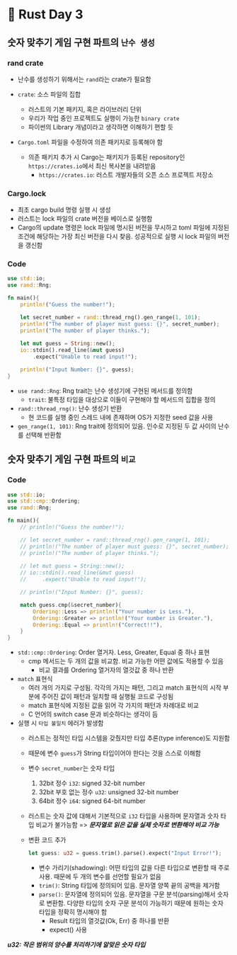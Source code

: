 # 🦀 Rust Day 3

## 숫자 맞추기 게임 구현 파트의 `난수 생성`

### rand crate

- 난수를 생성하기 위해서는 `rand`라는 crate가 필요함

- `crate`: 소스 파일의 집합
  - 러스트의 기본 패키지, 혹은 라이브러리 단위
  - 우리가 작업 중인 프로젝트도 실행이 가능한 `binary crate`
  - 파이썬의 Library 개념이라고 생각하면 이해하기 편할 듯

- `Cargo.toml` 파일을 수정하여 의존 패키지로 등록해야 함
  - 의존 패키지 추가 시 Cargo는 패키지가 등록된 repository인 `https://crates.io`에서 최신 복사본을 내려받음
    - `https://crates.io`: 러스트 개발자들의 오픈 소스 프로젝트 저장소

### Cargo.lock

- 최초 cargo build 명령 실행 시 생성
- 러스트는 lock 파일의 crate 버전을 베이스로 실행함
- Cargo의 update 명령은 lock 파일에 명시된 버전을 무시하고 toml 파일에 지정된 조건에 해당하는 가장 최신 버전을 다시 찾음. 성공적으로 실행 시 lock 파일의 버전을 갱신함

### Code

```rust
use std::io;
use rand::Rng;

fn main(){
    println!("Guess the number!");

    let secret_number = rand::thread_rng().gen_range(1, 101);
    println!("The number of player must guess: {}", secret_number);
    println!("The number of player thinks.");
    
    let mut guess = String::new();
    io::stdin().read_line(&mut guess)
        .expect("Unable to read input!");

    println!("Input Number: {}", guess);
}
```

- `use rand::Rng`: Rng trait는 난수 생성기에 구현된 메서드를 정의함
  - `trait`: 불특정 타입을 대상으로 이들이 구현해야 할 메서드의 집합을 정의
- `rand::thread_rng()`: 난수 생성기 반환
  - 현 코드를 실행 중인 스레드 내에 존재하며 OS가 지정한 seed 값을 사용
- `gen_range(1, 101)`: Rng trait에 정의되어 있음. 인수로 지정된 두 값 사이의 난수를 선택해 반환함

## 숫자 맞추기 게임 구현 파트의 `비교`

### Code

```rust
use std::io;
use std::cmp::Ordering;
use rand::Rng;

fn main(){
    // println!("Guess the number!");

    // let secret_number = rand::thread_rng().gen_range(1, 101);
    // println!("The number of player must guess: {}", secret_number);
    // println!("The number of player thinks.");
    
    // let mut guess = String::new();
    // io::stdin().read_line(&mut guess)
    //     .expect("Unable to read input!");

    // println!("Input Number: {}", guess);

    match guess.cmp(&secret_number){
        Ordering::Less => println!("Your number is Less."),
        Ordering::Greater => println!("Your number is Greater."),
        Ordering::Equal => println!("Correct!!"),
    }
}
```

- `std::cmp::Ordering`: Order 열거자. Less, Greater, Equal 중 하나 표현
  - cmp 메서드는 두 개의 값을 비교함. 비교 가능한 어떤 값에도 적용할 수 있음
    - 비교 결과를 Ordering 열거자의 열것값 중 하나 반환
- `match` 표현식
  - 여러 개의 가지로 구성됨. 각각의 가지는 패턴, 그리고 match 표현식의 시작 부분에 주어진 값이 패턴과 일치할 때 실행될 코드로 구성됨
  - match 표현식에 지정된 값을 읽어 각 가지의 패턴과 차례대로 비교
  - C 언어의 switch case 문과 비슷하다는 생각이 듬
- 실행 시 `타입 불일치` 에러가 발생함
  - 러스트는 정적인 타입 시스템을 갖췄지만 타입 추론(type inference)도 지원함
  - 때문에 변수 `guess`가 String 타입이어야 한다는 것을 스스로 이해함
  - 변수 `secret_number`는 숫자 타입
    
    1. 32bit 정수 `i32`: signed 32-bit number
    2. 32bit 부호 없는 정수 `u32`: unsigned 32-bit number
    3. 64bit 정수 `i64`: signed 64-bit number

  - 러스트는 숫자 값에 대해서 기본적으로 `i32` 타입을 사용하며 문자열과 숫자 타입 비교가 불가능함 => **_문자열로 읽은 값을 실제 숫자로 변환해야 비교 가능_**
  - 변환 코드 추가
    ```rust
    let guess: u32 = guess.trim().parse().expect("Input Error!");
    ```
    - 변수 가리기(shadowing): 어떤 타입의 값을 다른 타입으로 변환할 때 주로 사용. 때문에 두 개의 변수를 선언할 필요가 없음
    - `trim()`: String 타입에 정의되어 있음. 문자열 양쪽 끝의 공백을 제거함
    - `parse()`: 문자열에 정의되어 있음. 문자열을 구문 분석(parsing)해서 숫자로 변환함. 다양한 타입의 숫자 구문 분석이 가능하기 때문에 원하는 숫자 타입을 정확히 명시해야 함
      - Result 타입의 열것값(Ok, Err) 중 하나를 반환
      - expect() 사용

**_u32: 작은 범위의 양수를 처리하기에 알맞은 숫자 타입_**